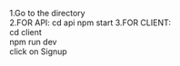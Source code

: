1.Go to the directory<br>
2.FOR API:
cd api
npm start
3.FOR CLIENT:<br>
cd client<br>
npm run dev<br>
click on Signup
